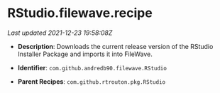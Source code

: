 # RStudio.filewave.recipe

_Last updated 2021-12-23 19:58:08Z_

- **Description**: Downloads the current release version of the RStudio Installer Package and imports it into FileWave.

- **Identifier**: `com.github.andredb90.filewave.RStudio`

- **Parent Recipes**: `com.github.rtrouton.pkg.RStudio`